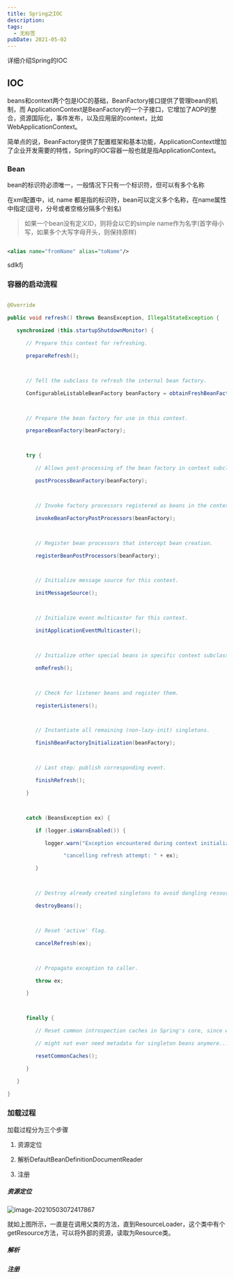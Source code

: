 ```yaml
---
title: Spring之IOC
description: 
tags:
  - 无标签
pubDate: 2021-05-02
---
```



详细介绍Spring的IOC



 <!-- more -->



## IOC



beans和context两个包是IOC的基础，BeanFactory接口提供了管理bean的机制，而 ApplicationContext是BeanFactory的一个子接口，它增加了AOP的整合，资源国际化，事件发布，以及应用层的context，比如WebApplicationContext。



简单点的说，BeanFactory提供了配置框架和基本功能，ApplicationContext增加了企业开发需要的特性，Spring的IOC容器一般也就是指ApplicationContext。



### Bean



bean的标识符必须唯一，一般情况下只有一个标识符，但可以有多个名称



在xml配置中，id, name 都是指的标识符，bean可以定义多个名称，在name属性中指定(逗号，分号或者空格分隔多个别名)



> 如果一个bean没有定义ID，则将会以它的simple name作为名字(首字母小写，如果多个大写字母开头，则保持原样)



```xml

<alias name="fromName" alias="toName"/>

```



sdlkfj 











### 容器的启动流程



```java

@Override

public void refresh() throws BeansException, IllegalStateException {

   synchronized (this.startupShutdownMonitor) {

      // Prepare this context for refreshing.

      prepareRefresh();



      // Tell the subclass to refresh the internal bean factory.

      ConfigurableListableBeanFactory beanFactory = obtainFreshBeanFactory();



      // Prepare the bean factory for use in this context.

      prepareBeanFactory(beanFactory);



      try {

         // Allows post-processing of the bean factory in context subclasses.

         postProcessBeanFactory(beanFactory);



         // Invoke factory processors registered as beans in the context.

         invokeBeanFactoryPostProcessors(beanFactory);



         // Register bean processors that intercept bean creation.

         registerBeanPostProcessors(beanFactory);



         // Initialize message source for this context.

         initMessageSource();



         // Initialize event multicaster for this context.

         initApplicationEventMulticaster();



         // Initialize other special beans in specific context subclasses.

         onRefresh();



         // Check for listener beans and register them.

         registerListeners();



         // Instantiate all remaining (non-lazy-init) singletons.

         finishBeanFactoryInitialization(beanFactory);



         // Last step: publish corresponding event.

         finishRefresh();

      }



      catch (BeansException ex) {

         if (logger.isWarnEnabled()) {

            logger.warn("Exception encountered during context initialization - " +

                  "cancelling refresh attempt: " + ex);

         }



         // Destroy already created singletons to avoid dangling resources.

         destroyBeans();



         // Reset 'active' flag.

         cancelRefresh(ex);



         // Propagate exception to caller.

         throw ex;

      }



      finally {

         // Reset common introspection caches in Spring's core, since we

         // might not ever need metadata for singleton beans anymore...

         resetCommonCaches();

      }

   }

}

```



### 加载过程



加载过程分为三个步骤



1. 资源定位

2. 解析DefaultBeanDefinitionDocumentReader

3. 注册



##### 资源定位



![image-20210503072417867](https://gitee.com/flow_disaster/blog-map-bed/raw/master/img/image-20210503072417867.png)



就如上图所示，一直是在调用父类的方法，直到ResourceLoader，这个类中有个getResource方法，可以将外部的资源，读取为Resource类。



##### 解析







##### 注册


